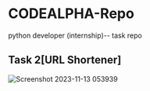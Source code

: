 # CODEALPHA-Repo
python developer (internship)-- task repo
## Task 2[URL Shortener]
![Screenshot 2023-11-13 053939](https://github.com/ALPHACODER34/CODEALPHA-Repo/assets/115355718/43546c35-2ca5-409d-b75b-00088e55a1f9)
